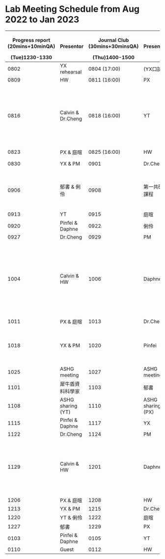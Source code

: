 # Lab Meeting Schedule from Aug 2022 to Jan 2023


| <p>Progress report<br> (20mins+10minQA)</p> (Tue)1230-1330| Presentor| <p>Journal Club<br> (30mins+30minsQA)</p>(Thu)1400-1500| Presentor| Topic|
|-------------------------------------------------|----------|----------------------------------------------| ---------|------|
|0802|YX rehearsal|0804 (17:00)|(YX口試)|暫停一次|
|0809|HW|0811 (16:00)|PX|[gnomAD SV](https://www.nature.com/articles/s41586-020-2287-8)|
|0816|Calvin & Dr.Cheng|0818  (16:00)|YT|[100,000 Genomes Pilot on Rare-Disease Diagnosis in Health Care — Preliminary Report](https://www.nejm.org/doi/full/10.1056/NEJMoa2035790)|
|0823|PX & 庭暄|0825  (16:00)|HW|[Japan KIR](https://www.sciencedirect.com/science/article/pii/S2666979X22000180)|
|0830|YX & PM|0901|Dr.Cheng|Somatic benchmark|
|0906|郁書 & 俐伶|0908|第一共研課程|研究發展新知演講_PacBio微生物基因體組裝與菌相分析Workshop|
|0913|YT|0915|庭暄|[gnomAD MT](https://www.ncbi.nlm.nih.gov/pmc/articles/PMC8896463/)|
|0920|Pinfei & Daphne|0922|俐伶|[TWB WGS](https://www.medrxiv.org/content/10.1101/2021.12.23.21268291v1)|
|0927|Dr.Cheng|0929|PM|[UKB WGS](https://www.nature.com/articles/d41586-022-01984-6)|
|1004|Calvin & HW|1006|Daphne|[Major sex differences in allele frequencies for X chromosomal variants in both the 1000 Genomes Project and gnomAD](https://journals.plos.org/plosgenetics/article?id=10.1371/journal.pgen.1010231)|
|1011|PX & 庭暄|1013|Dr.Cheng||
|1018|YX & PM|1020|Pinfei|[Precision medicine in 2030—seven ways to transform healthcare](https://doi.org/10.1016/j.cell.2021.01.015)|
|1025|ASHG meeting|1027|ASHG meeting||
|1101|犀牛盾資料科學家|1103|郁書||
|1108|ASHG sharing (YT)|1110|ASHG sharing (PX)||
|1115|Pinfei & Daphne|1117|YX|[HLA*LA](https://academic.oup.com/bioinformatics/article/35/21/4394/5426702)|
|1122|Dr.Cheng|1124|PM||
|1129|Calvin & HW|1201|Daphne|[Taiwan Biobank: A rich biomedical research database of the Taiwanese population](https://doi.org/10.1016/j.xgen.2022.100197)|
|1206|PX & 庭暄|1208|HW||
|1213|YX & PM|1215|Dr.Cheng||
|1220|YT & 俐伶|1222|庭暄||
|1227|郁書|1229|PX||
|0103|Pinfei & Daphne|0105|YT||
|0110|Guest|0112|HW||
